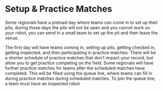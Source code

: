 # Setup & Practice Matches

Some regionals have a preload day where teams can come in to set up their pits; during these days the pits will not be open and you cannot work on your robot, you can send in a small team to set up the pit and then leave the venue.&#x20;

The first day will have teams coming in, setting up pits, getting checked in, getting inspected, and then participating in practice matches. There will be a shorter schedule of practice matches that don't impact your record, but allow you to get practice competing on the field. Some regionals will have further practice matches for teams after the scheduled matches have completed. This will be filled using the queue line, where teams can fill in during practice matches during scheduled matches. To join the queue line, a team must have an inspected robot
